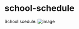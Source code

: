 # school-schedule
School scedule.
![image](https://github.com/KOTCHURASPAS/school-schedule/assets/93768067/77373cc6-7e9b-45f9-a44a-c87157d63b1f)
